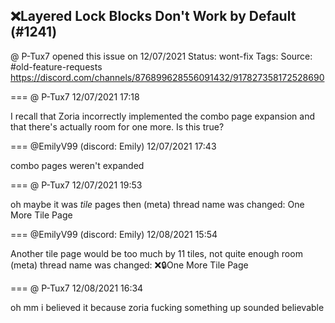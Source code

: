 ## ❌Layered Lock Blocks Don't Work by Default (#1241)
@ P-Tux7 opened this issue on 12/07/2021
Status: wont-fix
Tags: 
Source: #old-feature-requests https://discord.com/channels/876899628556091432/917827358172528690


=== @ P-Tux7 12/07/2021 17:18

I recall that Zoria incorrectly implemented the combo page expansion and that there's actually room for one more. Is this true?

=== @EmilyV99 (discord: Emily) 12/07/2021 17:43

combo pages weren't expanded

=== @ P-Tux7 12/07/2021 19:53

oh maybe it was *tile* pages then
(meta) thread name was changed: One More Tile Page

=== @EmilyV99 (discord: Emily) 12/08/2021 15:54

Another tile page would be too much by 11 tiles, not quite enough room
(meta) thread name was changed: ❌🔒One More Tile Page

=== @ P-Tux7 12/08/2021 16:34

oh mm
i believed it because zoria fucking something up sounded believable
